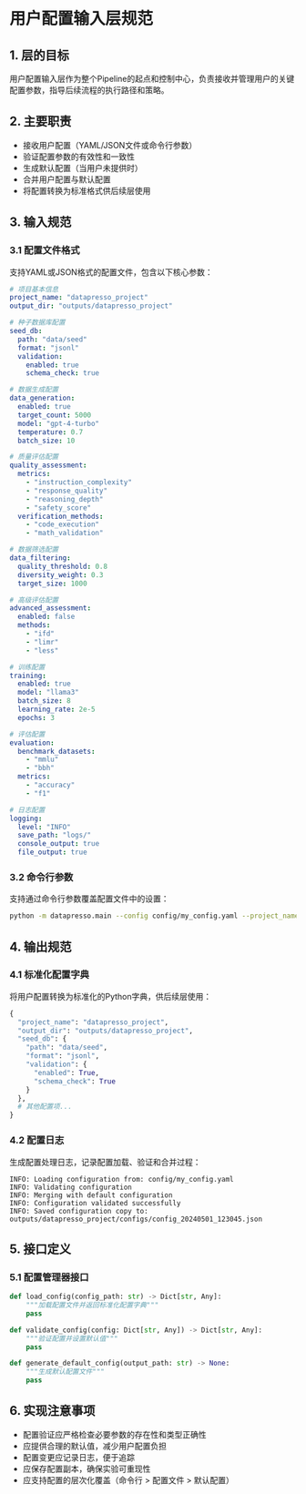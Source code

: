 # 用户配置输入层规范

## 1. 层的目标

用户配置输入层作为整个Pipeline的起点和控制中心，负责接收并管理用户的关键配置参数，指导后续流程的执行路径和策略。

## 2. 主要职责

- 接收用户配置（YAML/JSON文件或命令行参数）
- 验证配置参数的有效性和一致性
- 生成默认配置（当用户未提供时）
- 合并用户配置与默认配置
- 将配置转换为标准格式供后续层使用

## 3. 输入规范

### 3.1 配置文件格式

支持YAML或JSON格式的配置文件，包含以下核心参数：

```yaml
# 项目基本信息
project_name: "datapresso_project"
output_dir: "outputs/datapresso_project"

# 种子数据库配置
seed_db:
  path: "data/seed"
  format: "jsonl"
  validation:
    enabled: true
    schema_check: true

# 数据生成配置
data_generation:
  enabled: true
  target_count: 5000
  model: "gpt-4-turbo"
  temperature: 0.7
  batch_size: 10

# 质量评估配置
quality_assessment:
  metrics:
    - "instruction_complexity"
    - "response_quality"
    - "reasoning_depth"
    - "safety_score"
  verification_methods:
    - "code_execution"
    - "math_validation"

# 数据筛选配置
data_filtering:
  quality_threshold: 0.8
  diversity_weight: 0.3
  target_size: 1000

# 高级评估配置
advanced_assessment:
  enabled: false
  methods:
    - "ifd"
    - "limr"
    - "less"

# 训练配置
training:
  enabled: true
  model: "llama3"
  batch_size: 8
  learning_rate: 2e-5
  epochs: 3

# 评估配置
evaluation:
  benchmark_datasets:
    - "mmlu"
    - "bbh"
  metrics:
    - "accuracy"
    - "f1"

# 日志配置
logging:
  level: "INFO"
  save_path: "logs/"
  console_output: true
  file_output: true
```

### 3.2 命令行参数

支持通过命令行参数覆盖配置文件中的设置：

```bash
python -m datapresso.main --config config/my_config.yaml --project_name custom_project --data_generation.enabled false
```

## 4. 输出规范

### 4.1 标准化配置字典

将用户配置转换为标准化的Python字典，供后续层使用：

```python
{
  "project_name": "datapresso_project",
  "output_dir": "outputs/datapresso_project",
  "seed_db": {
    "path": "data/seed",
    "format": "jsonl",
    "validation": {
      "enabled": True,
      "schema_check": True
    }
  },
  # 其他配置项...
}
```

### 4.2 配置日志

生成配置处理日志，记录配置加载、验证和合并过程：

```
INFO: Loading configuration from: config/my_config.yaml
INFO: Validating configuration
INFO: Merging with default configuration
INFO: Configuration validated successfully
INFO: Saved configuration copy to: outputs/datapresso_project/configs/config_20240501_123045.json
```

## 5. 接口定义

### 5.1 配置管理器接口

```python
def load_config(config_path: str) -> Dict[str, Any]:
    """加载配置文件并返回标准化配置字典"""
    pass

def validate_config(config: Dict[str, Any]) -> Dict[str, Any]:
    """验证配置并设置默认值"""
    pass

def generate_default_config(output_path: str) -> None:
    """生成默认配置文件"""
    pass
```

## 6. 实现注意事项

- 配置验证应严格检查必要参数的存在性和类型正确性
- 应提供合理的默认值，减少用户配置负担
- 配置变更应记录日志，便于追踪
- 应保存配置副本，确保实验可重现性
- 应支持配置的层次化覆盖（命令行 > 配置文件 > 默认配置）
